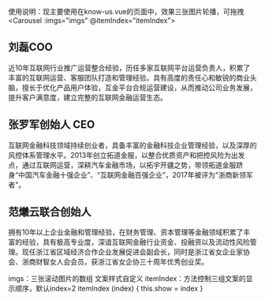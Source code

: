 使用说明：现主要使用在know-us.vue的页面中，效果三张图片轮播，可拖拽
<Carousel :imgs="imgs" @itemIndex="itemIndex">
  <div class="自定义类" v-if="show === 1">
    <h2>刘磊<b>COO</b></h2>
    <p>近10年互联网行业推广运营整合经验，历任多家互联网平台运营负责人，积累了丰富的互联网运营、客服团队打造和管理经验。具有高度的责任心和敏锐的商业头脑，擅长于优化产品用户体验，互金平台合规运营建设，从而推动公司业务发展，提升客户满意度，建立完整的互联网金融运营生态。</p>
  </div>
  <div class="自定义类" v-else-if="show === 2">
    <h2>张罗军<b>创始人  CEO</b></h2>
    <p>互联网金融科技领域持续创业者，具备丰富的金融科技企业管理经验，以及深厚的风控体系管理水平。2013年创立拓道金服，以整合优质资产和把控风险为出发点，通过互联网运营，深耕汽车金融市场，以拓宇开疆之势，带领拓道金服跻身“中国汽车金融十强企业”、“互联网金融百强企业”，2017年被评为"浙商新领军者"。</p>
  </div>
  <div class="自定义类" v-if="show === 3">
    <h2>范爔云<b>联合创始人</b></h2>
    <p>拥有10年以上企业金融和管理经验，在财务管理、资本管理等金融领域积累了丰富的经验，具有极高专业度，深谙互联网金融行业资金、投融资以及流动性风险管理。现任浙江省区域经济合作企业发展促进会副会长，同时是浙江省女企业家协会、浙商财智女人会会员，获浙江省女企协三十周年优秀创业奖。</p>
  </div>
</Carousel>

imgs：三张滚动图片的数组
文案样式自定义
itemIndex：方法控制三组文案的显示顺序，默认index=2
itemIndex (index) {
  this.show = index
}
